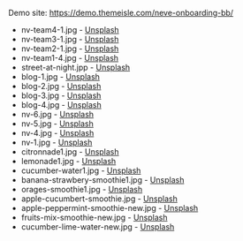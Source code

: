 Demo site: https://demo.themeisle.com/neve-onboarding-bb/

* nv-team4-1.jpg                    - [Unsplash](https://mystock.themeisle.com/photo/girl/)
* nv-team3-1.jpg                    - [Unsplash](https://mystock.themeisle.com/photo/thinking-time/)
* nv-team2-1.jpg                    - [Unsplash](https://mystock.themeisle.com/photo/winter-hat/)
* nv-team1-4.jpg                    - [Unsplash](https://mystock.themeisle.com/photo/sun-hat/)
* street-at-night.jpp               - [Unsplash](http://mystock.themeisle.com/photo/street-at-night/)
* blog-1.jpg                        - [Unsplash](https://mystock.themeisle.com/photo/alley-3/)
* blog-2.jpg                        - [Unsplash](https://mystock.themeisle.com/photo/yoga-2/)
* blog-3.jpg                        - [Unsplash](http://mystock.themeisle.com/photo/eating-place/)
* blog-4.jpg                        - [Unsplash](http://mystock.themeisle.com/photo/boats/)
* nv-6.jpg                          - [Unsplash](https://mystock.themeisle.com/photo/devices/)
* nv-5.jpg                          - [Unsplash](https://mystock.themeisle.com/photo/high-seats/)
* nv-4.jpg                          - [Unsplash](https://mystock.themeisle.com/photo/ipad/)
* nv-1.jpg                          - [Unsplash](https://mystock.themeisle.com/photo/path/)
* citronnade1.jpg                   - [Unsplash](https://unsplash.com/photos/AlwIBbFJaX8)
* lemonade1.jpg                     - [Unsplash](https://unsplash.com/photos/_PaXoN4_2s0)
* cucumber-water1.jpg               - [Unsplash](https://unsplash.com/photos/MF6yy22F5rE)
* banana-strawbery-smoothie1.jpg    - [Unsplash](https://unsplash.com/photos/kxW731QLajM)
* orages-smoothie1.jpg              - [Unsplash](https://unsplash.com/photos/ZQAOpiec_JA)
* apple-cucumbert-smoothie.jpg      - [Unsplash](https://unsplash.com/photos/ANm6j173Zvw)
* apple-peppermint-smoothie-new.jpg - [Unsplash](https://unsplash.com/photos/HSKUAXF-LEU)
* fruits-mix-smoothie-new.jpg       - [Unsplash](https://unsplash.com/photos/8yji1QSu58U)
* cucumber-lime-water-new.jpg       - [Unsplash](https://unsplash.com/photos/p5EiqkBYIEE)

